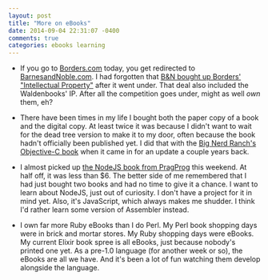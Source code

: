 ```yaml
---
layout: post
title: "More on eBooks"
date: 2014-09-04 22:31:07 -0400
comments: true
categories: ebooks learning
---
```


* If you go to [Borders.com](http://www.borders.com) today, you get redirected to [BarnesandNoble.com](http://www.barnesandnoble.com/u/borders/379003142). I had forgotten that [B&N bought up Borders' "Intellectual Property"](http://www.businessweek.com/news/2011-09-26/borders-to-sell-intellectual-property-to-barnes-noble.html) after it went under.  That deal also included the Waldenbooks' IP. After all the competition goes under, might as well *own* them, eh?

* There have been times in my life I bought both the paper copy of a book and the digital copy.  At least twice it was because I didn't want to wait for the dead tree version to make it to my door, often because the book hadn't officially been published yet.  I did that with the [Big Nerd Ranch's Objective-C book](http://www.bignerdranch.com/we-write/objective-c-programming.html) when it came in for an update a couple years back.

* I almost picked up [the NodeJS book from PragProg](https://pragprog.com/book/jwnode/node-js-the-right-way) this weekend.  At half off, it was less than $6.  The better side of me remembered that I had just bought two books and had no time to give it a chance.  I want to learn about NodeJS, just out of curiosity.  I don't have a project for it in mind yet.  Also, it's JavaScript, which always makes me shudder.  I think I'd rather learn some version of Assembler instead.

* I own far more Ruby eBooks than I do Perl.  My Perl book shopping days were in brick and mortar stores. My Ruby shopping days were eBooks.  My current Elixir book spree is all eBooks, just because nobody's printed one yet.  As a pre-1.0 language (for another week or so), the eBooks are all we have.  And it's been a lot of fun watching them develop alongside the language.
